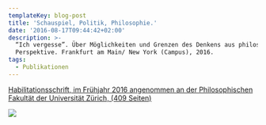 ```yaml
---
templateKey: blog-post
title: 'Schauspiel, Politik, Philosophie.'
date: '2016-08-17T09:44:42+02:00'
description: >-
  “Ich vergesse”. Über Möglichkeiten und Grenzen des Denkens aus philosophischer
  Perspektive. Frankfurt am Main/ New York (Campus), 2016.
tags:
  - Publikationen
---
```

[Habilitationsschrift, im Frühjahr 2016 angenommen an der Philosophischen Fakultät der Universität Zürich, (409 Seiten)](https://google.ch)

![](/img/chemex.jpg)
